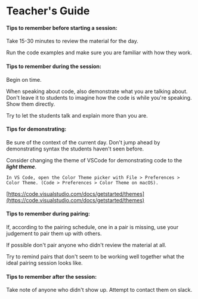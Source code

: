 # Teacher's Guide

#### Tips to remember before starting a session:

Take 15-30 minutes to review the material for the day.

Run the code examples and make sure you are familiar with how they work.

#### Tips to remember during the session:

Begin on time.

When speaking about code, also demonstrate what you are talking about. Don't leave it to students to imagine how the code is while you're speaking. Show them directly.

Try to let the students talk and explain more than you are.

#### Tips for demonstrating:

Be sure of the context of the current day. Don't jump ahead by demonstrating syntax the students haven't seen before.

Consider changing the theme of VSCode for demonstrating code to the _**light theme**_.

```text
In VS Code, open the Color Theme picker with File > Preferences > Color Theme. (Code > Preferences > Color Theme on macOS).
```

[https://code.visualstudio.com/docs/getstarted/themes](https://code.visualstudio.com/docs/getstarted/themes)

#### Tips to remember during pairing:

If, according to the pairing schedule, one in a pair is missing, use your judgement to pair them up with others.

If possible don't pair anyone who didn't review the material at all.

Try to remind pairs that don't seem to be working well together what the ideal pairing session looks like.

#### Tips to remember after the session:

Take note of anyone who didn't show up. Attempt to contact them on slack.

